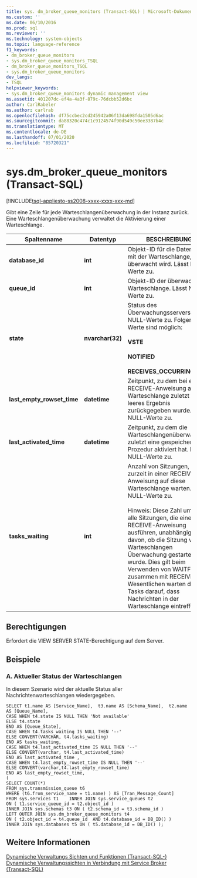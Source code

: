 ```yaml
---
title: sys. dm_broker_queue_monitors (Transact-SQL) | Microsoft-Dokumentation
ms.custom: ''
ms.date: 06/10/2016
ms.prod: sql
ms.reviewer: ''
ms.technology: system-objects
ms.topic: language-reference
f1_keywords:
- dm_broker_queue_monitors
- sys.dm_broker_queue_monitors_TSQL
- dm_broker_queue_monitors_TSQL
- sys.dm_broker_queue_monitors
dev_langs:
- TSQL
helpviewer_keywords:
- sys.dm_broker_queue_monitors dynamic management view
ms.assetid: 401207dc-ef4a-4a3f-879c-76dcbb52d6bc
author: CarlRabeler
ms.author: carlrab
ms.openlocfilehash: df75ccbec2cd245942a06f13da698fda1505d6ac
ms.sourcegitcommit: da88320c474c1c9124574f90d549c50ee3387b4c
ms.translationtype: MT
ms.contentlocale: de-DE
ms.lasthandoff: 07/01/2020
ms.locfileid: "85720321"
---
```

# <a name="sysdm_broker_queue_monitors-transact-sql"></a>sys.dm_broker_queue_monitors (Transact-SQL)
[!INCLUDE[tsql-appliesto-ss2008-xxxx-xxxx-xxx-md](../../includes/applies-to-version/sqlserver.md)]

  Gibt eine Zeile für jede Warteschlangenüberwachung in der Instanz zurück. Eine Warteschlangenüberwachung verwaltet die Aktivierung einer Warteschlange.  
  

|Spaltenname|Datentyp|BESCHREIBUNG|  
|-----------------|---------------|-----------------|  
|**database_id**|**int**|Objekt-ID für die Datenbank mit der Warteschlange, die überwacht wird. Lässt NULL-Werte zu.|  
|**queue_id**|**int**|Objekt-ID der überwachten Warteschlange. Lässt NULL-Werte zu.|  
|**state**|**nvarchar(32)**|Status des Überwachungsservers. Lässt NULL-Werte zu. Folgende Werte sind möglich:<br /><br /> **VSTE**<br /><br /> **NOTIFIED**<br /><br /> **RECEIVES_OCCURRING**|  
|**last_empty_rowset_time**|**datetime**|Zeitpunkt, zu dem bei einer RECEIVE-Anweisung aus der Warteschlange zuletzt ein leeres Ergebnis zurückgegeben wurde. Lässt NULL-Werte zu.|  
|**last_activated_time**|**datetime**|Zeitpunkt, zu dem die Warteschlangenüberwachung zuletzt eine gespeicherte Prozedur aktiviert hat. Lässt NULL-Werte zu.|  
|**tasks_waiting**|**int**|Anzahl von Sitzungen, die zurzeit in einer RECEIVE-Anweisung auf diese Warteschlange warten. Lässt NULL-Werte zu.<br /><br /> Hinweis: Diese Zahl umfasst alle Sitzungen, die eine RECEIVE-Anweisung ausführen, unabhängig davon, ob die Sitzung von der Warteschlangen Überwachung gestartet wurde. Dies gilt beim Verwenden von WAITFOR zusammen mit RECEIVE. Im Wesentlichen warten diese Tasks darauf, dass Nachrichten in der Warteschlange eintreffen.|  
  
## <a name="permissions"></a>Berechtigungen  
 Erfordert die VIEW SERVER STATE-Berechtigung auf dem Server.  
  
## <a name="examples"></a>Beispiele  
  
### <a name="a-current-status-queue-monitor"></a>A. Aktueller Status der Warteschlangen  
 In diesem Szenario wird der aktuelle Status aller Nachrichtenwarteschlangen wiedergegeben.  
  
```  
SELECT t1.name AS [Service_Name],  t3.name AS [Schema_Name],  t2.name AS [Queue_Name],    
CASE WHEN t4.state IS NULL THEN 'Not available'   
ELSE t4.state   
END AS [Queue_State],    
CASE WHEN t4.tasks_waiting IS NULL THEN '--'   
ELSE CONVERT(VARCHAR, t4.tasks_waiting)   
END AS tasks_waiting,   
CASE WHEN t4.last_activated_time IS NULL THEN '--'   
ELSE CONVERT(varchar, t4.last_activated_time)   
END AS last_activated_time ,    
CASE WHEN t4.last_empty_rowset_time IS NULL THEN '--'   
ELSE CONVERT(varchar,t4.last_empty_rowset_time)   
END AS last_empty_rowset_time,   
(   
SELECT COUNT(*)   
FROM sys.transmission_queue t6   
WHERE (t6.from_service_name = t1.name) ) AS [Tran_Message_Count]   
FROM sys.services t1    INNER JOIN sys.service_queues t2   
ON ( t1.service_queue_id = t2.object_id )     
INNER JOIN sys.schemas t3 ON ( t2.schema_id = t3.schema_id )    
LEFT OUTER JOIN sys.dm_broker_queue_monitors t4   
ON ( t2.object_id = t4.queue_id  AND t4.database_id = DB_ID() )    
INNER JOIN sys.databases t5 ON ( t5.database_id = DB_ID() );  
```  
  
## <a name="see-also"></a>Weitere Informationen  
 [Dynamische Verwaltungs Sichten und Funktionen &#40;Transact-SQL-&#41;](~/relational-databases/system-dynamic-management-views/system-dynamic-management-views.md)   
 [Dynamische Verwaltungssichten in Verbindung mit Service Broker &#40;Transact-SQL&#41;](../../relational-databases/system-dynamic-management-views/service-broker-related-dynamic-management-views-transact-sql.md)  
  
  

